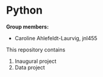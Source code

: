 # Python

**Group members:**
- Caroline Ahlefeldt-Laurvig, jnl455

This repository contains  
1. Inaugural project 
2. Data project
